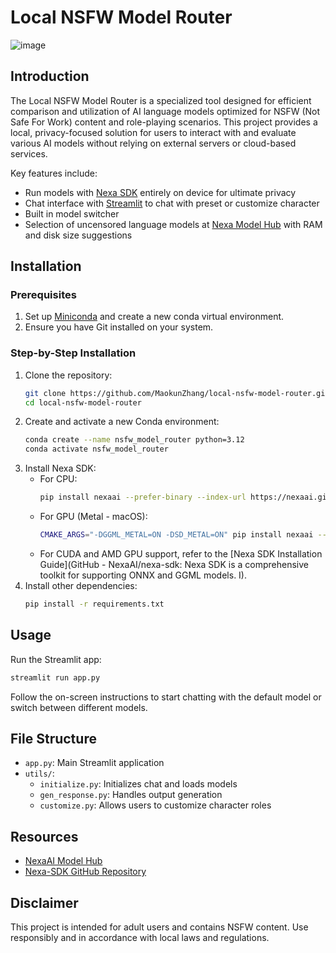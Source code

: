 # Local NSFW Model Router
![image](https://github.com/MaokunZhang/AI-Soulmate-with-model-switcher/blob/main/preview_model_router.png)

## Introduction

The Local NSFW Model Router is a specialized tool designed for efficient comparison and utilization of AI language models optimized for NSFW (Not Safe For Work) content and role-playing scenarios. This project provides a local, privacy-focused solution for users to interact with and evaluate various AI models without relying on external servers or cloud-based services.

Key features include:
* Run models with [Nexa SDK](https://github.com/NexaAI/nexa-sdk) entirely on device for ultimate privacy
* Chat interface with [Streamlit](https://streamlit.io/) to chat with preset or customize character
* Built in model switcher
* Selection of uncensored language models at [Nexa Model Hub](https://nexa.ai/models?tasks=Uncensored) with RAM and disk size suggestions

## Installation

### Prerequisites
1. Set up [Miniconda](https://docs.anaconda.com/miniconda/miniconda-install/) and create a new conda virtual environment.
2. Ensure you have Git installed on your system.

### Step-by-Step Installation
1. Clone the repository:
   ```zsh
   git clone https://github.com/MaokunZhang/local-nsfw-model-router.git
   cd local-nsfw-model-router
   ```
2. Create and activate a new Conda environment:
   ```zsh
   conda create --name nsfw_model_router python=3.12
   conda activate nsfw_model_router
   ```
3. Install Nexa SDK:
   - For CPU:
     ```zsh
     pip install nexaai --prefer-binary --index-url https://nexaai.github.io/nexa-sdk/whl/cpu --extra-index-url https://pypi.org/simple --no-cache-dir
     ```
   - For GPU (Metal - macOS):
     ```zsh
     CMAKE_ARGS="-DGGML_METAL=ON -DSD_METAL=ON" pip install nexaai --prefer-binary --index-url https://nexaai.github.io/nexa-sdk/whl/metal --extra-index-url https://pypi.org/simple --no-cache-dir
     ```
   - For CUDA and AMD GPU support, refer to the [Nexa SDK Installation Guide](GitHub - NexaAI/nexa-sdk: Nexa SDK is a comprehensive toolkit for supporting ONNX and GGML models. I).
4. Install other dependencies:
   ```zsh
   pip install -r requirements.txt
   ```

## Usage

Run the Streamlit app:
```zsh
streamlit run app.py
```
Follow the on-screen instructions to start chatting with the default model or switch between different models.

## File Structure
- `app.py`: Main Streamlit application
- `utils/`:
  - `initialize.py`: Initializes chat and loads models
  - `gen_response.py`: Handles output generation
  - `customize.py`: Allows users to customize character roles

## Resources
- [NexaAI Model Hub](https://nexaai.com/models)
- [Nexa-SDK GitHub Repository](https://github.com/NexaAI/nexa-sdk)

## Disclaimer
This project is intended for adult users and contains NSFW content. Use responsibly and in accordance with local laws and regulations.